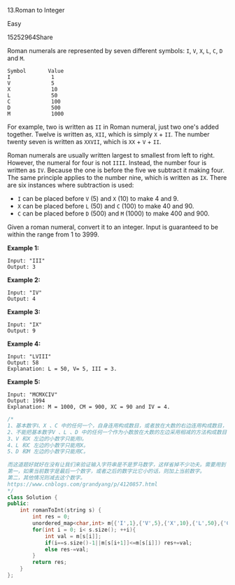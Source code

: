 13.Roman to Integer

Easy

15252964Share

Roman numerals are represented by seven different symbols: `I`, `V`, `X`, `L`, `C`, `D` and `M`.

```
Symbol       Value
I             1
V             5
X             10
L             50
C             100
D             500
M             1000
```

For example, two is written as `II` in Roman numeral, just two one's added together. Twelve is written as, `XII`, which is simply `X` + `II`. The number twenty seven is written as `XXVII`, which is `XX` + `V` + `II`.

Roman numerals are usually written largest to smallest from left to right. However, the numeral for four is not `IIII`. Instead, the number four is written as `IV`. Because the one is before the five we subtract it making four. The same principle applies to the number nine, which is written as `IX`. There are six instances where subtraction is used:

- `I` can be placed before `V` (5) and `X` (10) to make 4 and 9. 
- `X` can be placed before `L` (50) and `C` (100) to make 40 and 90. 
- `C` can be placed before `D` (500) and `M` (1000) to make 400 and 900.

Given a roman numeral, convert it to an integer. Input is guaranteed to be within the range from 1 to 3999.

**Example 1:**

```
Input: "III"
Output: 3
```

**Example 2:**

```
Input: "IV"
Output: 4
```

**Example 3:**

```
Input: "IX"
Output: 9
```

**Example 4:**

```
Input: "LVIII"
Output: 58
Explanation: L = 50, V= 5, III = 3.
```

**Example 5:**

```
Input: "MCMXCIV"
Output: 1994
Explanation: M = 1000, CM = 900, XC = 90 and IV = 4.
```

```c++
/*
1、基本数字Ⅰ、X 、C 中的任何一个，自身连用构成数目，或者放在大数的右边连用构成数目，都不能超过三个；放在大数的左边只能用一个。
2、不能把基本数字V 、L 、D 中的任何一个作为小数放在大数的左边采用相减的方法构成数目；放在大数的右边采用相加的方式构成数目，只能使用一个。
3、V 和X 左边的小数字只能用Ⅰ。
4、L 和C 左边的小数字只能用X。
5、D 和M 左边的小数字只能用C。
 
而这道题好就好在没有让我们来验证输入字符串是不是罗马数字，这样省掉不少功夫。需要用到 HashMap 数据结构，来将罗马数字的字母转化为对应的整数值，因为输入的一定是罗马数字，那么只要考虑两种情况即可：
第一，如果当前数字是最后一个数字，或者之后的数字比它小的话，则加上当前数字。
第二，其他情况则减去这个数字。
https://www.cnblogs.com/grandyang/p/4120857.html
*/
class Solution {
public:
    int romanToInt(string s) {
        int res = 0;
        unordered_map<char,int> m{{'I',1},{'V',5},{'X',10},{'L',50},{'C',100},{'D',500},{'M',1000}};
        for(int i = 0; i< s.size(); ++i){
            int val = m[s[i]];
            if(i==s.size()-1||m[s[i+1]]<=m[s[i]]) res+=val;
            else res-=val;
        }
        return res;
    }
};
```

